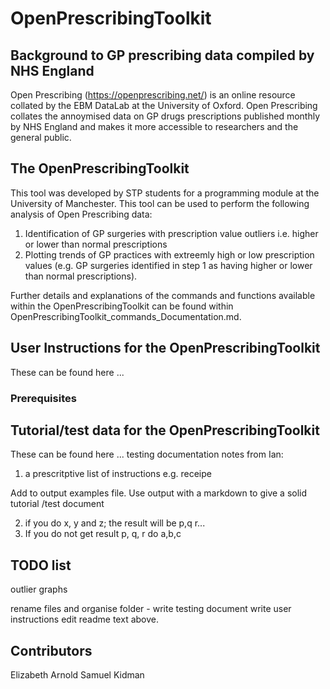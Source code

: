 # OpenPrescribingToolkit 


##  Background to GP prescribing data compiled by NHS England

Open Prescribing (https://openprescribing.net/) is an online resource collated by the EBM DataLab at the University of Oxford. Open Prescribing collates the annoymised data on GP drugs prescriptions published monthly by NHS England and makes it more accessible to researchers and the general public. 

##  The OpenPrescribingToolkit
This tool was developed by STP students for a programming module at the University of Manchester. This tool can be used to perform the following analysis of Open Prescribing data:<br>
1. Identification of GP surgeries with prescription value outliers i.e. higher or lower than normal prescriptions<br>
2. Plotting trends of GP practices with extreemly high or low prescription values (e.g. GP surgeries identified in step 1 as having higher or lower than normal prescriptions).<br>

Further details and explanations of the commands and functions available within the OpenPrescribingToolkit can be found within  OpenPrescribingToolkit_commands_Documentation.md.




## User Instructions for the OpenPrescribingToolkit

These can be found here ...

### Prerequisites


## Tutorial/test data for the OpenPrescribingToolkit

These can be found here ...
testing documentation notes from Ian:
1. a prescritptive list of instructions e.g. receipe

Add to output examples file. Use output with a markdown to give a solid tutorial /test document

2. if you do x, y and z; the result will be p,q r...
3. If you do not get result p, q, r do a,b,c

## TODO list
outlier graphs

rename files and organise folder -
write testing document
write user instructions 
edit readme text above.


## Contributors
Elizabeth Arnold
Samuel Kidman

